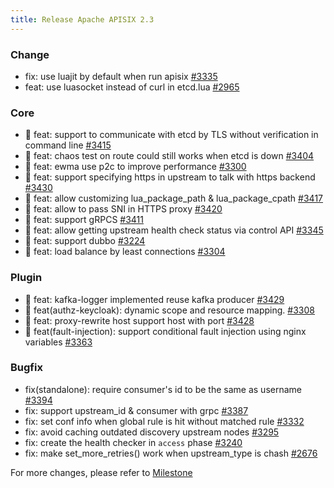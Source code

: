 ```yaml
---
title: Release Apache APISIX 2.3
---
```


<!--truncate-->

### Change

- fix: use luajit by default when run apisix [#3335](https://github.com/apache/apisix/pull/3335)
- feat: use luasocket instead of curl in etcd.lua [#2965](https://github.com/apache/apisix/pull/2965)

### Core

- :sunrise: feat: support to communicate with etcd by TLS without verification in command line [#3415](https://github.com/apache/apisix/pull/3415)
- :sunrise: feat: chaos test on route could still works when etcd is down [#3404](https://github.com/apache/apisix/pull/3404)
- :sunrise: feat: ewma use p2c to improve performance [#3300](https://github.com/apache/apisix/pull/3300)
- :sunrise: feat: support specifying https in upstream to talk with https backend [#3430](https://github.com/apache/apisix/pull/3430)
- :sunrise: feat: allow customizing lua_package_path & lua_package_cpath [#3417](https://github.com/apache/apisix/pull/3417)
- :sunrise: feat: allow to pass SNI in HTTPS proxy [#3420](https://github.com/apache/apisix/pull/3420)
- :sunrise: feat: support gRPCS [#3411](https://github.com/apache/apisix/pull/3411)
- :sunrise: feat: allow getting upstream health check status via control API [#3345](https://github.com/apache/apisix/pull/3345)
- :sunrise: feat: support dubbo [#3224](https://github.com/apache/apisix/pull/3224)
- :sunrise: feat: load balance by least connections [#3304](https://github.com/apache/apisix/pull/3304)

### Plugin

- :sunrise: feat: kafka-logger implemented reuse kafka producer [#3429](https://github.com/apache/apisix/pull/3429)
- :sunrise: feat(authz-keycloak): dynamic scope and resource mapping. [#3308](https://github.com/apache/apisix/pull/3308)
- :sunrise: feat: proxy-rewrite host support host with port [#3428](https://github.com/apache/apisix/pull/3428)
- :sunrise: feat(fault-injection): support conditional fault injection using nginx variables [#3363](https://github.com/apache/apisix/pull/3363)

### Bugfix

- fix(standalone): require consumer's id to be the same as username [#3394](https://github.com/apache/apisix/pull/3394)
- fix: support upstream_id & consumer with grpc [#3387](https://github.com/apache/apisix/pull/3387)
- fix: set conf info when global rule is hit without matched rule [#3332](https://github.com/apache/apisix/pull/3332)
- fix: avoid caching outdated discovery upstream nodes [#3295](https://github.com/apache/apisix/pull/3295)
- fix: create the health checker in `access` phase [#3240](https://github.com/apache/apisix/pull/3240)
- fix: make set_more_retries() work when upstream_type is chash [#2676](https://github.com/apache/apisix/pull/2676)

For more changes, please refer to [Milestone](https://github.com/apache/apisix/milestone/12)
